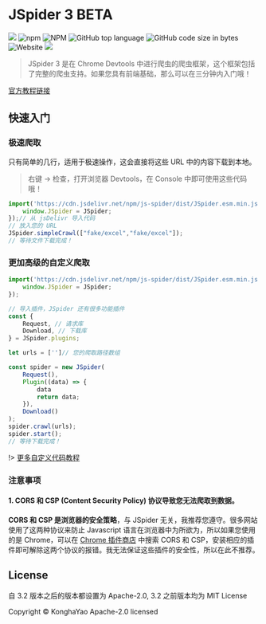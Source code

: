 # JSpider 3 BETA

[![](https://data.jsdelivr.com/v1/package/npm/js-spider/badge)](https://www.jsdelivr.com/package/npm/js-spider) ![npm](https://img.shields.io/npm/v/js-spider?style=flat-square) ![NPM](https://img.shields.io/npm/l/js-spider?style=flat-square) ![GitHub top language](https://img.shields.io/github/languages/top/konghayao/jspider) ![GitHub code size in bytes](https://img.shields.io/github/languages/code-size/konghayao/jspider) ![Website](https://img.shields.io/website?style=flat-square&up_color=green&up_message=online&url=http%3A%2F%2Fdongzhongzhidong.gitee.io%2Fjspider%2F) [![](https://gitee.com/dongzhongzhidong/jspider/badge/star.svg?theme=white)](https://gitee.com/dongzhongzhidong/jspider/)

> JSpider 3 是在 Chrome Devtools 中进行爬虫的爬虫框架，这个框架包括了完整的爬虫支持。如果您具有前端基础，那么可以在三分钟内入门哦！

[官方教程链接](http://dongzhongzhidong.gitee.io/jspider/)

## 快速入门

### 极速爬取

只有简单的几行，适用于极速操作，这会直接将这些 URL 中的内容下载到本地。

> 右键 -> 检查，打开浏览器 Devtools，在 Console 中即可使用这些代码哦！

```js
import('https://cdn.jsdelivr.net/npm/js-spider/dist/JSpider.esm.min.js').then({JSpider}=>{
    window.JSpider = JSpider;
});// 从 jsDelivr 导入代码
// 放入您的 URL
JSpider.simpleCrawl(["fake/excel","fake/excel"]);
// 等待文件下载完成！
```

### 更加高级的自定义爬取

```js
import('https://cdn.jsdelivr.net/npm/js-spider/dist/JSpider.esm.min.js').then({JSpider}=>{
    window.JSpider = JSpider;
});

// 导入插件，JSpider 还有很多功能插件
const {
    Request, // 请求库
    Download, // 下载库
} = JSpider.plugins;

let urls = ['']// 您的爬取路径数组

const spider = new JSpider(
    Request(),
    Plugin((data) => {
        data
        return data;
    }),
    Download()
);
spider.crawl(urls);
spider.start();
// 等待下载完成！
```

!> [更多自定义代码教程](http://dongzhongzhidong.gitee.io/jspider/)

### 注意事项

#### 1. **CORS 和 CSP (Content Security Policy) 协议导致您无法爬取到数据。**

**CORS 和 CSP 是浏览器的安全策略**，与 JSpider 无关，我推荐您遵守。很多网站使用了这两种协议来防止 Javascript 语言在浏览器中为所欲为，所以如果您使用的是 Chrome，可以在 [Chrome 插件商店](https://chrome.google.com/webstore/category/extensions?hl=zh-CN) 中搜索 CORS 和 CSP，安装相应的插件即可解除这两个协议的报错。我无法保证这些插件的安全性，所以在此不推荐。

## License

自 3.2 版本之后的版本都设置为 Apache-2.0, 3.2 之前版本均为 MIT License

Copyright © KonghaYao Apache-2.0 licensed
